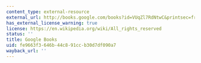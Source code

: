 ```yaml
---
content_type: external-resource
external_url: http://books.google.com/books?id=VUqZl7RdNtwC&printsec=frontcover#v=onepage&q&f=false
has_external_license_warning: true
license: https://en.wikipedia.org/wiki/All_rights_reserved
status: ''
title: Google Books
uid: fe9663f3-646b-44c8-91cc-b30d7df090a7
wayback_url: ''
---
```

